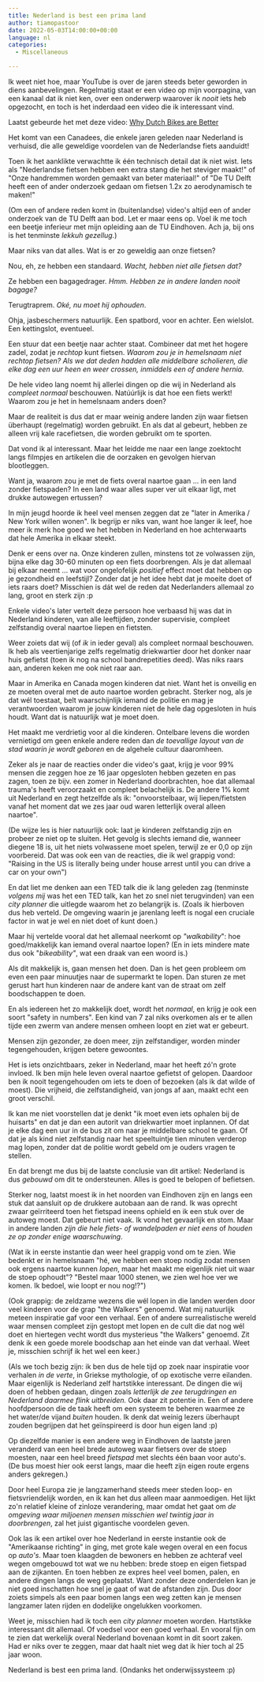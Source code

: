 ```yaml
---
title: Nederland is best een prima land
author: tiamopastoor
date: 2022-05-03T14:00:00+00:00
language: nl
categories:
  - Miscellaneous

---
```

Ik weet niet hoe, maar YouTube is over de jaren steeds beter geworden in diens aanbevelingen. Regelmatig staat er een video op mijn voorpagina, van een kanaal dat ik niet ken, over een onderwerp waarover ik _nooit_ iets heb opgezocht, en toch is het inderdaad een video die ik interessant vind.

Laatst gebeurde het met deze video: [Why Dutch Bikes are Better][1]

Het komt van een Canadees, die enkele jaren geleden naar Nederland is verhuisd, die alle geweldige voordelen van de Nederlandse fiets aanduidt!

Toen ik het aanklikte verwachtte ik één technisch detail dat ik niet wist. Iets als "Nederlandse fietsen hebben een extra stang die het steviger maakt!" of "Onze handremmen worden gemaakt van beter materiaal!" of "De TU Delft heeft een of ander onderzoek gedaan om fietsen 1.2x zo aerodynamisch te maken!"

(Om een of andere reden komt in (buitenlandse) video's altijd een of ander onderzoek van de TU Delft aan bod. Let er maar eens op. Voel ik me toch een beetje inferieur met mijn opleiding aan de TU Eindhoven. Ach ja, bij ons is het tenminste _lekkuh gezellug._)

Maar niks van dat alles. Wat is er zo geweldig aan onze fietsen? 

Nou, eh, ze hebben een standaard. _Wacht, hebben niet alle fietsen dat?_

Ze hebben een bagagedrager. _Hmm. Hebben ze in andere landen nooit bagage?_

Terugtraprem. _Oké, nu moet hij ophouden_.

Ohja, jasbeschermers natuurlijk. Een spatbord, voor en achter. Een wielslot. Een kettingslot, eventueel.

Een stuur dat een beetje naar achter staat. Combineer dat met het hogere zadel, zodat je _rechtop_ kunt fietsen. _Waarom zou je in hemelsnaam niet rechtop fietsen? Als we dat deden hadden alle middelbare scholieren, die elke dag een uur heen en weer crossen, inmiddels een of andere hernia._

De hele video lang noemt hij allerlei dingen op die wij in Nederland als _compleet normaal_ beschouwen. Natúúrlijk is dat hoe een fiets werkt! Waarom zou je het in hemelsnaam anders doen?

Maar de realiteit is dus dat er maar weinig andere landen zijn waar fietsen überhaupt (regelmatig) worden gebruikt. En als dat al gebeurt, hebben ze alleen vrij kale racefietsen, die worden gebruikt om te sporten.

Dat vond ik al interessant. Maar het leidde me naar een lange zoektocht langs filmpjes en artikelen die de oorzaken en gevolgen hiervan blootleggen.

Want ja, waarom zou je met de fiets overal naartoe gaan ... in een land zonder fietspaden? In een land waar alles super ver uit elkaar ligt, met drukke autowegen ertussen?

In mijn jeugd hoorde ik heel veel mensen zeggen dat ze "later in Amerika / New York willen wonen". Ik begrijp er niks van, want hoe langer ik leef, hoe meer ik merk hoe goed we het hebben in Nederland en hoe achterwaarts dat hele Amerika in elkaar steekt.

Denk er eens over na. Onze kinderen zullen, minstens tot ze volwassen zijn, bijna elke dag 30-60 minuten op een fiets doorbrengen. Als je dat allemaal bij elkaar neemt ... wat voor ongelofelijk _positief_ effect moet dat hebben op je gezondheid en leefstijl? Zonder dat je het idee hebt dat je moeite doet of iets raars doet? Misschien is dát wel de reden dat Nederlanders allemaal zo lang, groot en sterk zijn :p

Enkele video's later vertelt deze persoon hoe verbaasd hij was dat in Nederland kinderen, van alle leeftijden, zonder supervisie, compleet zelfstandig overal naartoe liepen en fietsten.

Weer zoiets dat wij (of _ik_ in ieder geval) als compleet normaal beschouwen. Ik heb als veertienjarige zelfs regelmatig driekwartier door het donker naar huis gefietst (toen ik nog na school bandrepetities deed). Was niks raars aan, anderen keken me ook niet raar aan.

Maar in Amerika en Canada mogen kinderen dat niet. Want het is onveilig en ze moeten overal met de auto naartoe worden gebracht. Sterker nog, als je dat wél toestaat, belt waarschijnlijk iemand de politie en mag je verantwoorden waarom je jouw kinderen niet de hele dag opgesloten in huis houdt. Want dat is natuurlijk wat je moet doen.

Het maakt me verdrietig voor al die kinderen. Ontelbare levens die worden vernietigd om geen enkele andere reden dan _de toevallige layout van de stad waarin je wordt geboren_ en de algehele cultuur daaromheen. 

Zeker als je naar de reacties onder die video's gaat, krijg je voor 99% mensen die zeggen hoe ze 16 jaar opgesloten hebben gezeten en pas zagen, toen ze bijv. een zomer in Nederland doorbrachten, hoe dat allemaal trauma's heeft veroorzaakt en compleet belachelijk is. De andere 1% komt uit Nederland en zegt hetzelfde als ik: "onvoorstelbaar, wij liepen/fietsten vanaf het moment dat we zes jaar oud waren letterlijk overal alleen naartoe".

(De wijze les is hier natuurlijk ook: laat je kinderen zelfstandig zijn en probeer ze niet op te sluiten. Het gevolg is slechts iemand die, wanneer diegene 18 is, uit het niets volwassene moet spelen, terwijl ze er 0,0 op zijn voorbereid. Dat was ook een van de reacties, die ik wel grappig vond: "Raising in the US is literally being under house arrest until you can drive a car on your own")

En dat liet me denken aan een TED talk die ik lang geleden zag (tenminste _volgens mij_ was het een TED talk, kan het zo snel niet terugvinden) van een _city planner_ die uitlegde waarom het zo belangrijk is. (Zoals ik hierboven dus heb verteld. De omgeving waarin je jarenlang leeft is nogal een cruciale factor in wat je wel en niet doet of kunt doen.)

Maar hij vertelde vooral dat het allemaal neerkomt op _"walkability_": hoe goed/makkelijk kan iemand overal naartoe lopen? (En in iets mindere mate dus ook "_bikeability"_, wat een draak van een woord is.)

Als dit makkelijk is, gaan mensen het doen. Dan is het geen probleem om even een paar minuutjes naar de supermarkt te lopen. Dan sturen ze met gerust hart hun kinderen naar de andere kant van de straat om zelf boodschappen te doen.

En als iedereen het zo makkelijk doet, wordt het _normaal_, en krijg je ook een soort "safety in numbers". Een kind van 7 zal niks overkomen als er te allen tijde een zwerm van andere mensen omheen loopt en ziet wat er gebeurt.

Mensen zijn gezonder, ze doen meer, zijn zelfstandiger, worden minder tegengehouden, krijgen betere gewoontes.

Het is iets onzichtbaars, zeker in Nederland, maar het heeft zó'n grote invloed. Ik ben mijn hele leven overal naartoe gefietst of gelopen. Daardoor ben ik nooit tegengehouden om iets te doen of bezoeken (als ik dat wilde of moest). Die vrijheid, die zelfstandigheid, van jongs af aan, maakt echt een groot verschil. 

Ik kan me niet voorstellen dat je denkt "ik moet even iets ophalen bij de huisarts" en dat je dan een autorit van driekwartier moet inplannen. Of dat je elke dag een uur in de bus zit om naar je middelbare school te gaan. Of dat je als kind niet zelfstandig naar het speeltuintje tien minuten verderop mag lopen, zonder dat de politie wordt gebeld om je ouders vragen te stellen.

En dat brengt me dus bij de laatste conclusie van dit artikel: Nederland is dus _gebouwd_ om dit te ondersteunen. Alles is goed te belopen of befietsen. 

Sterker nog, laatst moest ik in het noorden van Eindhoven zijn en langs een stuk dat aansluit op de drukkere autobaan aan de rand. Ik was oprecht zwaar geïrriteerd toen het fietspad ineens ophield en ik een stuk over de autoweg moest. Dat gebeurt niet vaak. Ik vond het gevaarlijk en stom. Maar in andere landen _zijn die hele fiets- of wandelpaden er niet eens_ of _houden ze op zonder enige waarschuwing_. 

(Wat ik in eerste instantie dan weer heel grappig vond om te zien. Wie bedenkt er in hemelsnaam "hé, we hebben een stoep nodig zodat mensen ook ergens naartoe kunnen _lopen_, maar het maakt me eigenlijk niet uit waar de stoep ophoudt"? "Bestel maar 1000 stenen, we zien wel hoe ver we komen. Ik bedoel, wie loopt er nou nog!?")

(Ook grappig: de zeldzame wezens die wél lopen in die landen werden door veel kinderen voor de grap "the Walkers" genoemd. Wat mij natuurlijk meteen inspiratie gaf voor een verhaal. Een of andere surrealistische wereld waar mensen compleet zijn gestopt met lopen en de cult die dat nog wél doet en hiertegen vecht wordt dus mysterieus "the Walkers" genoemd. Zit denk ik een goede morele boodschap aan het einde van dat verhaal. Weet je, misschien schrijf ik het wel een keer.)

(Als we toch bezig zijn: ik ben dus de hele tijd op zoek naar inspiratie voor verhalen _in de verte_, in Griekse mythologie, of op exotische verre eilanden. Maar eigenlijk is Nederland zelf hartstikke interessant. De dingen die wij doen of hebben gedaan, dingen zoals _letterlijk de zee terugdringen en Nederland daarmee flink uitbreiden._ Ook daar zit potentie in. Een of andere hoofdpersoon die de taak heeft om een systeem te beheren waarmee ze het water/de vijand _buiten_ houden. Ik denk dat weinig lezers überhaupt zouden begrijpen dat het geïnspireerd is door hun eigen land :p)

Op diezelfde manier is een andere weg in Eindhoven de laatste jaren veranderd van een heel brede autoweg waar fietsers over de stoep moesten, naar een heel breed _fietspad_ met slechts één baan voor auto's. (De bus moest hier ook eerst langs, maar die heeft zijn eigen route ergens anders gekregen.)

Door heel Europa zie je langzamerhand steeds meer steden loop- en fietsvriendelijk worden, en ik kan het dus alleen maar aanmoedigen. Het lijkt zo'n relatief kleine of zinloze verandering, maar omdat het gaat om _de omgeving waar miljoenen mensen misschien wel twintig jaar in doorbrengen_, zal het juist gigantische voordelen geven.

Ook las ik een artikel over hoe Nederland in eerste instantie ook de "Amerikaanse richting" in ging, met grote kale wegen overal en een focus op _auto's_. Maar toen klaagden de bewoners en hebben ze achteraf veel wegen omgebouwd tot wat we nu hebben: brede stoep en eigen fietspad aan de zijkanten. En toen hebben ze expres heel veel bomen, palen, en andere dingen langs de weg geplaatst. Want zonder deze onderdelen kan je niet goed inschatten hoe snel je gaat of wat de afstanden zijn. Dus door zoiets simpels als een paar bomen langs een weg zetten kan je mensen langzamer laten rijden en dodelijke ongelukken voorkomen.

Weet je, misschien had ik toch een _city planner_ moeten worden. Hartstikke interessant dit allemaal. Of voedsel voor een goed verhaal. En vooral fijn om te zien dat werkelijk overal Nederland bovenaan komt in dit soort zaken. Had er niks over te zeggen, maar dat haalt niet weg dat ik hier toch al 25 jaar woon.

Nederland is best een prima land. (Ondanks het onderwijssysteem :p)

 [1]: https://www.youtube.com/watch?v=aESqrP3hfi8